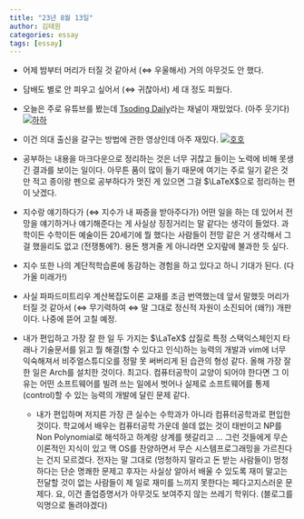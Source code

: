 ```yaml
---
title: "23년 8월 13일"
author: 김태원
categories: essay
tags: [essay]
---
```


- 어제 밤부터 머리가 터질 것 같아서 ($\Leftrightarrow$ 우울해서) 거의 아무것도
안 했다. 
- 담배도 별로 안 피우고 싶어서 ($\Leftrightarrow$ 귀찮아서) 세 대 정도 피웠다.
- 오늘은 주로 유튜브를 봤는데 [Tsoding Daily](https://www.youtube.com/@TsodingDaily)라는 채널이 재밌었다. (아주 웃기다)
    [![하하](http://img.youtube.com/vi/Z6U3dM2P8qw/0.jpg)](https://www.youtube.com/watch?v=Z6U3dM2P8qw)

- 이건 의대 출신을 갈구는 방법에 관한 영상인데 아주 재밌다.
    [![호호](http://img.youtube.com/vi/EhJQdAqIHpQ/0.jpg)](https://www.youtube.com/watch?v=EhJQdAqIHpQ)

- 공부하는 내용을 마크다운으로 정리하는 것은 너무 귀찮고 들이는 노력에 비해 못생긴 결과를 보이는 일이다. 아무튼 품이 많이 들기 때문에 여기는 주로 일기 같은 것만 적고 종이랑 펜으로 공부하다가 멋진 게 있으면 그걸 $\LaTeX$으로 정리하는 편이 낫겠다.
- 지수랑 얘기하다가 ($\Leftrightarrow$ 지수가 내 짜증을 받아주다가) 어떤 일을 하는 데 있어서 전망을 얘기하거나 얘기해준다는 게 사실상 징징거리는 말 같다는 생각이 들었다. 과학이든 수학이든 예술이든 20세기에 뭘 했다는 사람들이 전망 같은 거 생각해서 그걸 했을리도 없고 (전쟁통에?). 용돈 챙겨줄 게 아니라면 오지랖에 불과한 듯 싶다. 
- 지수 또한 나의 계단적학습론에 동감하는 경험을 하고 있다고 하니 기대가 된다. (다가올 미래가!)
- 사실 파파드미트리우 계산복잡도이론 교재를 조금 번역했는데 앞서 말했듯 머리가 터질 것 같아서 ($\Leftrightarrow$ 무기력하여 $\Leftrightarrow$ 말 그대로 정신적 자원이 소진되어 (왜?)) 개판이다. 나중에 뜯어 고칠 예정.
- 내가 편입하고 가장 잘 한 일 두 가지는 $\LaTeX$ 삽질로 특정 스택익스체인지 타래나 기술문서를 읽고 뭘 해결(할 수 있다고 인식)하는 능력의 개발과 vim에 너무 익숙해져서 비주얼스튜디오를 정말 못 써버리게 된 습관의 형성 같다. 올해 가장 잘 한 일은 Arch를 설치한 것이다. 최고다. 컴퓨터공학이 교양이 되어야 한다면 그 이유는 어떤 소프트웨어를 빌려 쓰는 일에서 벗어나 실제로 소프트웨어를 통제(control)할 수 있는 능력의 개발에 달린 문제 같다.
    - 내가 편입하며 저지른 가장 큰 실수는 수학과가 아니라 컴퓨터공학과로 편입한 것이다. 학교에서 배우는 컴퓨터공학 가운데 쓸데 없는 것이 태반이고 NP를 Non Polynomial로 해석하고 하계랑 상계를 헷갈리고 $\ldots$ 그런 것들에게 무슨 이론적인 지식이 있고 맥 OS를 찬양하면서 무슨 시스템프로그래밍을 가르친다는 건지 모르겠다. 전자는 말 그대로 (멍청하지 말라고 돈 받는 사람들이) 멍청하다는 단순 명쾌한 문제고 후자는 사실상 알아서 배울 수 있도록 재미 말고는 전달할 것이 없는 사람들이 제 일로 재미를 느끼지 못한다는 페다고지스러운 문제다. 요, 이건 졸업증명서가 아무것도 보여주지 않는 쓰레기 학위다. (블로그를 익명으로 돌려야겠다)
